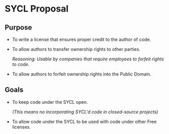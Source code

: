 # SYCL Proposal

## Purpose
*	To write a license that ensures proper credit to the author of code.
*	To allow authors to transfer ownership rights to other parties.
	
	_Reasoning: Usable by companies that require employees to forfeit rights
 	to code._
*	To allow authors to forfeit ownership rights into the Public Domain.

## Goals
*	To keep code under the SYCL open.

	_(This means no incorporating SYCL'd code in closed-source projects)_
*	To allow code under the SYCL to be used with code under other Free
 	licenses.
	
